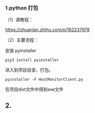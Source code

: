 ### 1.python 打包

（1）源教程：

https://zhuanlan.zhihu.com/p/162237978

（2）主要流程：

安装 pyinstaller

```shell
pip3 install pyinstaller
```

进入到项目目录，打包。

```
pyinstaller -F HostMonitorClient.py
```

在项目dist文件中得到exe文件



## 2.